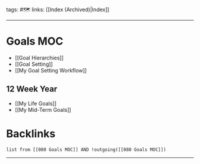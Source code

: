 tags: #🗺️
links: [[Index (Archived)|Index]]
___
# Goals MOC 
- [[Goal Hierarchies]]
- [[Goal Setting]]
- [[My Goal Setting Workflow]]
## 12 Week Year
- [[My Life Goals]]
- [[My Mid-Term Goals]]
# Backlinks
```dataview
list from [[080 Goals MOC]] AND !outgoing([[080 Goals MOC]])
```
___
